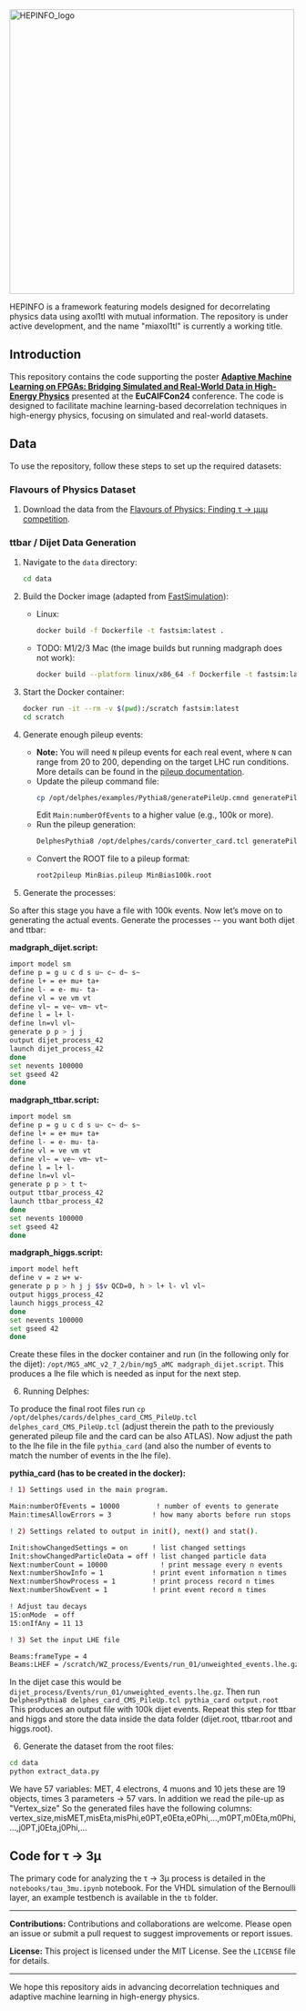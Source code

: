 <img src="docs/_static/HEPINFO_logo.svg" alt="HEPINFO_logo" width="500"/>

HEPINFO is a framework featuring models designed for decorrelating physics data using axol1tl with mutual information. The repository is under active development, and the name "miaxol1tl" is currently a working title.

## Introduction

This repository contains the code supporting the poster [**Adaptive Machine Learning on FPGAs: Bridging Simulated and Real-World Data in High-Energy Physics**](https://indico.nikhef.nl/event/4875/contributions/20369/) presented at the **EuCAIFCon24** conference. The code is designed to facilitate machine learning-based decorrelation techniques in high-energy physics, focusing on simulated and real-world datasets.

## Data

To use the repository, follow these steps to set up the required datasets:

### Flavours of Physics Dataset
1. Download the data from the [Flavours of Physics: Finding τ → μμμ competition](https://www.kaggle.com/competitions/flavours-of-physics).

### ttbar / Dijet Data Generation
1. Navigate to the `data` directory:
   ```bash
   cd data
   ```
2. Build the Docker image (adapted from [FastSimulation](https://github.com/schmittc/FastSimulation)):
   - Linux:
     ```bash
     docker build -f Dockerfile -t fastsim:latest .
     ```
   - TODO: M1/2/3 Mac (the image builds but running madgraph does not work):
     ```bash
     docker build --platform linux/x86_64 -f Dockerfile -t fastsim:latest .
     ```
4. Start the Docker container:
   ```bash
   docker run -it --rm -v $(pwd):/scratch fastsim:latest
   cd scratch
   ```
5. Generate enough pileup events:
   - **Note:** You will need `N` pileup events for each real event, where `N` can range from 20 to 200, depending on the target LHC run conditions. More details can be found in the [pileup documentation](https://cp3.irmp.ucl.ac.be/projects/delphes/wiki/WorkBook/PileUp).
   - Update the pileup command file:
     ```bash
     cp /opt/delphes/examples/Pythia8/generatePileUp.cmnd generatePileup100k.cmnd
     ```
     Edit `Main:numberOfEvents` to a higher value (e.g., 100k or more).
   - Run the pileup generation:
     ```bash
     DelphesPythia8 /opt/delphes/cards/converter_card.tcl generatePileup100k.cmnd MinBias100k.root
     ```
   - Convert the ROOT file to a pileup format:
     ```bash
     root2pileup MinBias.pileup MinBias100k.root
     ```

5. Generate the processes:

So after this stage you have a file with 100k events. Now let’s move on to generating the actual events. Generate the processes -- you want both dijet and ttbar:

**madgraph_dijet.script:**
```bash
import model sm
define p = g u c d s u~ c~ d~ s~
define l+ = e+ mu+ ta+
define l- = e- mu- ta-
define vl = ve vm vt
define vl~ = ve~ vm~ vt~
define l = l+ l-
define ln=vl vl~
generate p p > j j
output dijet_process_42
launch dijet_process_42
done
set nevents 100000
set gseed 42
done
```

**madgraph_ttbar.script:**
```bash
import model sm
define p = g u c d s u~ c~ d~ s~
define l+ = e+ mu+ ta+
define l- = e- mu- ta-
define vl = ve vm vt
define vl~ = ve~ vm~ vt~
define l = l+ l-
define ln=vl vl~
generate p p > t t~
output ttbar_process_42
launch ttbar_process_42
done
set nevents 100000
set gseed 42
done
```

**madgraph_higgs.script:**
```bash
import model heft
define v = z w+ w-
generate p p > h j j $$v QCD=0, h > l+ l- vl vl~
output higgs_process_42
launch higgs_process_42
done
set nevents 100000
set gseed 42
done
```
Create these files in the docker container and run (in the following only for the dijet): `/opt/MG5_aMC_v2_7_2/bin/mg5_aMC madgraph_dijet.script`.
This produces a lhe file which is needed as input for the next step.

6. Running Delphes:

To produce the final root files run `cp /opt/delphes/cards/delphes_card_CMS_PileUp.tcl delphes_card_CMS_PileUp.tcl` (adjust therein the path to the previously generated pileup file and the card can be also ATLAS).
Now adjust the path to the lhe file in the file `pythia_card` (and also the number of events to match the number of events in the lhe file).

**pythia_card (has to be created in the docker):**
```bash
! 1) Settings used in the main program.

Main:numberOfEvents = 10000         ! number of events to generate
Main:timesAllowErrors = 3          ! how many aborts before run stops

! 2) Settings related to output in init(), next() and stat().

Init:showChangedSettings = on      ! list changed settings
Init:showChangedParticleData = off ! list changed particle data
Next:numberCount = 10000             ! print message every n events
Next:numberShowInfo = 1            ! print event information n times
Next:numberShowProcess = 1         ! print process record n times
Next:numberShowEvent = 1           ! print event record n times

! Adjust tau decays
15:onMode  = off
15:onIfAny = 11 13

! 3) Set the input LHE file

Beams:frameType = 4
Beams:LHEF = /scratch/WZ_process/Events/run_01/unweighted_events.lhe.gz
```

In the dijet case this would be `dijet_process/Events/run_01/unweighted_events.lhe.gz`. Then run `DelphesPythia8 delphes_card_CMS_PileUp.tcl pythia_card output.root`
This produces an output file with 100k dijet events. Repeat this step for ttbar and higgs and store the data inside the data folder (dijet.root, ttbar.root and higgs.root).

6. Generate the dataset from the root files:

```bash
cd data
python extract_data.py
```
We have 57 variables: MET, 4 electrons, 4 muons and 10 jets these are 19 objects, times 3 parameters -> 57 vars. In addition we read the pile-up as "Vertex_size"
So the generated files have the following columns: vertex_size,misMET,misEta,misPhi,e0PT,e0Eta,e0Phi,...,m0PT,m0Eta,m0Phi,...,j0PT,j0Eta,j0Phi,...

## Code for τ → 3μ

The primary code for analyzing the τ → 3μ process is detailed in the `notebooks/tau_3mu.ipynb` notebook. For the VHDL simulation of the Bernoulli layer, an example testbench is available in the `tb` folder.

---

**Contributions:** Contributions and collaborations are welcome. Please open an issue or submit a pull request to suggest improvements or report issues.

**License:** This project is licensed under the MIT License. See the `LICENSE` file for details.

---

We hope this repository aids in advancing decorrelation techniques and adaptive machine learning in high-energy physics.

